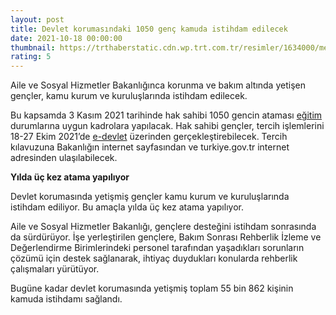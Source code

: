 ```yaml
--- 
layout: post
title: Devlet korumasındaki 1050 genç kamuda istihdam edilecek
date: 2021-10-18 00:00:00
thumbnail: https://trthaberstatic.cdn.wp.trt.com.tr/resimler/1634000/memur-vergi-odeme-aa-1635518.jpg
rating: 5
---
```

<p>
	Aile ve Sosyal Hizmetler Bakanlığınca korunma ve bakım altında yetişen gençler, kamu kurum ve kuruluşlarında istihdam edilecek.</p>
<p>
	Bu kapsamda 3 Kasım 2021 tarihinde hak sahibi 1050 gencin ataması <a href="https://www.trthaber.com/etiket/egitim/" target="_blank">eğitim</a> durumlarına uygun kadrolara yapılacak. Hak sahibi gençler, tercih işlemlerini 18-27 Ekim 2021’de <a href="https://www.trthaber.com/etiket/e-devlet/" target="_blank">e-devlet</a> üzerinden gerçekleştirebilecek. Tercih kılavuzuna Bakanlığın internet sayfasından ve turkiye.gov.tr internet adresinden ulaşılabilecek.</p>
<p>
	<strong>Yılda üç kez atama yapılıyor</strong></p>
<p>
	Devlet korumasında yetişmiş gençler kamu kurum ve kuruluşlarında istihdam ediliyor. Bu amaçla yılda üç kez atama yapılıyor.</p>
<p>
	Aile ve Sosyal Hizmetler Bakanlığı, gençlere desteğini istihdam sonrasında da sürdürüyor. İşe yerleştirilen gençlere, Bakım Sonrası Rehberlik İzleme ve Değerlendirme Birimlerindeki personel tarafından yaşadıkları sorunların çözümü için destek sağlanarak, ihtiyaç duydukları konularda rehberlik çalışmaları yürütüyor.</p>
<p>
	Bugüne kadar devlet korumasında yetişmiş toplam 55 bin 862 kişinin kamuda istihdamı sağlandı.<br />
	 </p>
